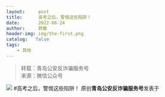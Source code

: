```yaml
---
layout:     post
title:      高考之后，警惕这些陷阱！
date:       2022-06-24
author:     转载
header-img: img/the-first.png
catalog:   false
tags:
    - 其他
---
```


<blockquote><p>转载：青岛公安反诈骗服务号<br>
来源：微信公众号</p></blockquote>

![]({{site.baseurl}}/postimg/1GjWwxYB3dn0zjibN87TEAibdTRoW8Ts8xyJf5JbEYia6AwRGvCQUTibn6Py4DPXGXOAs75tTib0MR9PKOoJY5Cbia3A.jpeg)
#高考之后，警惕这些陷阱！
原创**青岛公安反诈骗服务号**发表于
